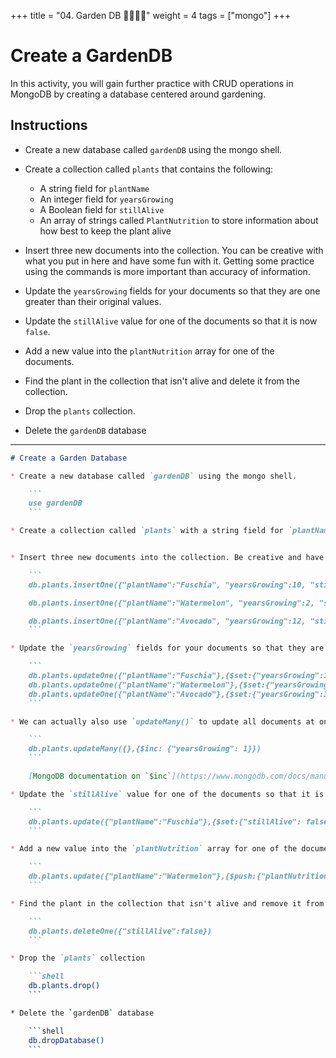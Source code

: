 +++
title = "04. Garden DB 👩‍🎓👨‍🎓"
weight = 4
tags = ["mongo"] 
+++

# Create a GardenDB

In this activity, you will gain further practice with CRUD operations in MongoDB by creating a database centered around gardening.

## Instructions

* Create a new database called `gardenDB` using the mongo shell.

* Create a collection called `plants` that contains the following:
  * A string field for `plantName`
  * An integer field for `yearsGrowing`
  * A Boolean field for `stillAlive`
  * An array of strings called `PlantNutrition` to store information about how best to keep the plant alive

* Insert three new documents into the collection. You can be creative with what you put in here and have some fun with it. Getting some practice using the commands is more important than accuracy of information.

* Update the `yearsGrowing` fields for your documents so that they are one greater than their original values.

* Update the `stillAlive` value for one of the documents so that it is now `false`.

* Add a new value into the `plantNutrition` array for one of the documents.

* Find the plant in the collection that isn't alive and delete it from the collection.

* Drop the `plants` collection.

* Delete the `gardenDB` database

---

```md
# Create a Garden Database

* Create a new database called `gardenDB` using the mongo shell.

    ```
    use gardenDB
    ```

* Create a collection called `plants` with a string field for `plantName`, an integer field for `yearsGrowing`, a boolean field for `stillAlive`, and an array of strings for `plantNutrition`.


* Insert three new documents into the collection. Be creative and have some fun with the documents that you add.

    ```
    db.plants.insertOne({"plantName":"Fuschia", "yearsGrowing":10, "stillAlive": true, "plantNutrition":["nitrogen", "sulfur", "calcium", "potassium"]})

    db.plants.insertOne({"plantName":"Watermelon", "yearsGrowing":2, "stillAlive": true, "plantNutrition":["nitrogen based fertilizer at onset", "phosphorus and potassium fertilizer when flowering"]})

    db.plants.insertOne({"plantName":"Avocado", "yearsGrowing":12, "stillAlive": true, "plantNutrition":["nitrogen", "zinc"]})
    ```

* Update the `yearsGrowing` fields for your documents so that they are one greater than their original values.

    ```
    db.plants.updateOne({"plantName":"Fuschia"},{$set:{"yearsGrowing":11}})
    db.plants.updateOne({"plantName":"Watermelon"},{$set:{"yearsGrowing":3}})
    db.plants.updateOne({"plantName":"Avocado"},{$set:{"yearsGrowing":13}})
    ```

* We can actually also use `updateMany()` to update all documents at once if we want to update them the same way. The following will have the same effect as updating each document individually as we did above:

    ```
    db.plants.updateMany({},{$inc: {"yearsGrowing": 1}})
    ```

    [MongoDB documentation on `$inc`](https://www.mongodb.com/docs/manual/reference/operator/update/inc/)

* Update the `stillAlive` value for one of the documents so that it is now `false`.

    ```
    db.plants.update({"plantName":"Fuschia"},{$set:{"stillAlive": false}})
    ```

* Add a new value into the `plantNutrition` array for one of the documents.

    ```
    db.plants.update({"plantName":"Watermelon"},{$push:{"plantNutrition":"1-2in water per week"}})
    ```

* Find the plant in the collection that isn't alive and remove it from the collection.

    ```
    db.plants.deleteOne({"stillAlive":false})
    ```

* Drop the `plants` collection

    ```shell
    db.plants.drop()
    ```

* Delete the `gardenDB` database

    ```shell
    db.dropDatabase()
    ```
```